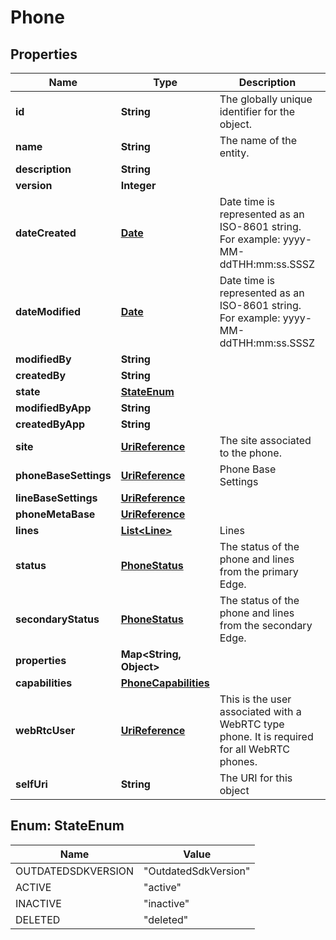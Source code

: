 
# Phone

## Properties
Name | Type | Description | Notes
------------ | ------------- | ------------- | -------------
**id** | **String** | The globally unique identifier for the object. |  [optional]
**name** | **String** | The name of the entity. | 
**description** | **String** |  |  [optional]
**version** | **Integer** |  |  [optional]
**dateCreated** | [**Date**](Date.md) | Date time is represented as an ISO-8601 string. For example: yyyy-MM-ddTHH:mm:ss.SSSZ |  [optional]
**dateModified** | [**Date**](Date.md) | Date time is represented as an ISO-8601 string. For example: yyyy-MM-ddTHH:mm:ss.SSSZ |  [optional]
**modifiedBy** | **String** |  |  [optional]
**createdBy** | **String** |  |  [optional]
**state** | [**StateEnum**](#StateEnum) |  |  [optional]
**modifiedByApp** | **String** |  |  [optional]
**createdByApp** | **String** |  |  [optional]
**site** | [**UriReference**](UriReference.md) | The site associated to the phone. | 
**phoneBaseSettings** | [**UriReference**](UriReference.md) | Phone Base Settings | 
**lineBaseSettings** | [**UriReference**](UriReference.md) |  |  [optional]
**phoneMetaBase** | [**UriReference**](UriReference.md) |  |  [optional]
**lines** | [**List&lt;Line&gt;**](Line.md) | Lines | 
**status** | [**PhoneStatus**](PhoneStatus.md) | The status of the phone and lines from the primary Edge. |  [optional]
**secondaryStatus** | [**PhoneStatus**](PhoneStatus.md) | The status of the phone and lines from the secondary Edge. |  [optional]
**properties** | **Map&lt;String, Object&gt;** |  |  [optional]
**capabilities** | [**PhoneCapabilities**](PhoneCapabilities.md) |  |  [optional]
**webRtcUser** | [**UriReference**](UriReference.md) | This is the user associated with a WebRTC type phone.  It is required for all WebRTC phones. |  [optional]
**selfUri** | **String** | The URI for this object |  [optional]


<a name="StateEnum"></a>
## Enum: StateEnum
Name | Value
---- | -----
OUTDATEDSDKVERSION | &quot;OutdatedSdkVersion&quot;
ACTIVE | &quot;active&quot;
INACTIVE | &quot;inactive&quot;
DELETED | &quot;deleted&quot;



